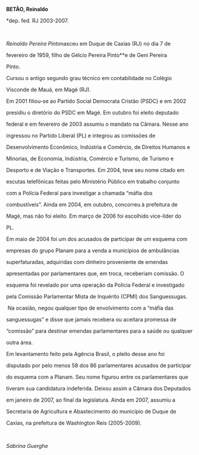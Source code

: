 **BETÃO, Reinaldo**



\*dep. fed. RJ 2003-2007.



 



*Reinaldo Pereira Pinto*nasceu em Duque de Caxias (RJ) no dia 7 de

fevereiro de 1959, filho de Gélcio Pereira Pinto**e de Geni Pereira

Pinto.



Cursou o antigo segundo grau técnico em contabilidade no Colégio

Visconde de Mauá, em Magé (RJ).



Em 2001 filiou-se ao Partido Social Democrata Cristão (PSDC) e em 2002

presidiu o diretório do PSDC em Magé. Em outubro foi eleito deputado

federal e em fevereiro de 2003 assumiu o mandato na Câmara. Nesse ano

ingressou no Partido Liberal (PL) e integrou as comissões de

Desenvolvimento Econômico, Indústria e Comércio, de Direitos Humanos e

Minorias, de Economia, Indústria, Comércio e Turismo, de Turismo e

Desporto e de Viação e Transportes. Em 2004, teve seu nome citado em

escutas telefônicas feitas pelo Ministério Público em trabalho conjunto

com a Polícia Federal para investigar a chamada “máfia dos

combustíveis”. Ainda em 2004, em outubro, concorreu à prefeitura de

Magé, mas não foi eleito. Em março de 2006 foi escolhido vice-líder do

PL.



Em maio de 2004 foi um dos acusados de participar de um esquema com

empresas do grupo Planam para a venda a municípios de ambulâncias

superfaturadas, adquiridas com dinheiro proveniente de emendas

apresentadas por parlamentares que, em troca, receberiam comissão. O

esquema foi revelado por uma operação da Polícia Federal e investigado

pela Comissão Parlamentar Mista de Inquérito (CPMI) dos Sanguessugas.

 Na ocasião, negou qualquer tipo de envolvimento com a “máfia das

sanguessugas” e disse que jamais recebera ou aceitara promessa de

“comissão” para destinar emendas parlamentares para a saúde ou qualquer

outra área.



Em levantamento feito pela Agência Brasil, o pleito desse ano foi

disputado por pelo menos 58 dos 86 parlamentares acusados de participar

do esquema com a Planam. Seu nome figurou entre os parlamentares que

tiveram sua candidatura indeferida. Deixou assim a Câmara dos Deputados

em janeiro de 2007, ao final da legislatura. Ainda em 2007, assumiu a

Secretaria de Agricultura e Abastecimento do município de Duque de

Caxias, na prefeitura de Washington Reis (2005-2009).



 



*Sabrina Guerghe*



 



